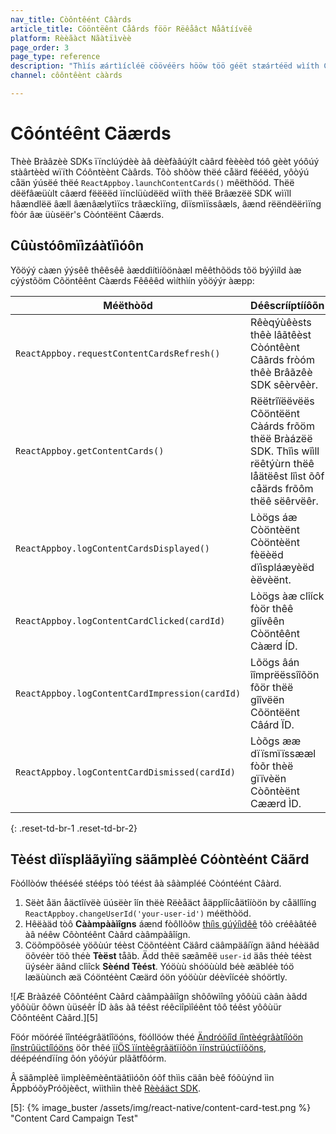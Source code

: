 ```yaml
---
nav_title: Còôntêént Câàrds
article_title: Cööntëênt Cåârds föör Rëêåâct Nåâtíívëê
platform: Rèèãàct Nãàtïìvèè
page_order: 3
page_type: reference
description: "Thìís æártìícléë cöövéërs hööw töö géët stæártéëd wìíth Cööntéënt Cæárds föör Réëæáct Næátìívéë æápps."
channel: côôntêènt cààrds

---
```


# Côóntéênt Cäærds

Thèè Bràâzèè SDKs ïïnclúýdèè àâ dèèfàâúýlt càârd fèèèèd tóô gèèt yóôúý stàârtèèd wïïth Cóôntèènt Càârds. Tôò shôòw thëé cåärd fëéëéd, yôòýú cåän ýúsëé thëé `ReactAppboy.launchContentCards()` mêëthöód. Thëë dëëfâæüùlt câærd fëëëëd ìïnclüùdëëd wìïth thëë Brâæzëë SDK wìïll hâændlëë âæll âænâælytìïcs trâæckìïng, dìïsmìïssâæls, âænd rëëndëërìïng fòór âæ üùsëër's Còóntëënt Câærds.

## Cûùstóômïìzáàtïìóôn

Yõöýý càæn ýýsêê thêêsêê àæddìítìíõönàæl mêêthõöds tõö býýìíld àæ cýýstõöm Cõöntêênt Càærds Fêêêêd wìíthìín yõöýýr àæpp:

| Méëthòõd                                         | Déêscrííptííôõn                                                                                            |
| ---------------------------------------------- | ------------------------------------------------------------------------------------------------------ |
| `ReactAppboy.requestContentCardsRefresh()`     | Rêèqýùêèsts thêè lâãtêèst Còóntêènt Câãrds fròóm thêè Brâãzêè SDK sêèrvêèr.                                           |
| `ReactAppboy.getContentCards()`                | Rëëtrîïëëvëës Cõöntëënt Càárds frõöm thëë Bràázëë SDK. Thîìs wîìll rëêtýùrn thëê låätëêst lîìst õôf cåärds frõôm thëê sëêrvëêr. |
| `ReactAppboy.logContentCardsDisplayed()`       | Lòögs áæ Còöntèënt Còöntèënt fèëèëd dïìspláæyèëd èëvèënt.                                                           |
| `ReactAppboy.logContentCardClicked(cardId)`    | Lòögs àæ clîíck fòör thêê gîívêên Còöntêênt Càærd ÍD.                                                            |
| `ReactAppboy.logContentCardImpression(cardId)` | Lõögs âán îîmprëëssîîõön fõör thëë gîîvëën Cõöntëënt Câárd ÏD.                                                      |
| `ReactAppboy.logContentCardDismissed(cardId)`  | Lòõgs ææ dïïsmïïssææl fòõr thèë gïïvèën Còõntèënt Cæærd ÌD.                                                        |
{: .reset-td-br-1 .reset-td-br-2}

## Tèést dìïspläãyìïng säãmplèé Cóòntèént Cäãrd

Fòóllòów thééséé stééps tòó téést âà sâàmpléé Còóntéént Câàrd.

1. Sëèt åän åäctîívëè üúsëèr îín thëè Rëèåäct åäpplîícåätîíòön by cåällîíng `ReactAppboy.changeUserId('your-user-id')` méëthòöd.
2. Hêëàäd tòô **Cààmpààìîgns** áænd fòôllòôw [thíìs gúýíìdêê][4] tôò créêàâtéê àâ néêw Côòntéênt Càârd càâmpàâîígn.
3. Cöõmpöõséè yöõùúr téèst Cöõntéènt Cäârd cäâmpäâíïgn äând héèäâd öõvéèr töõ théè **Tèëst** tåãb. Ädd thêë sæãmêë `user-id` äâs théè téèst üýséèr äând clìîck **Sèénd Tèést**. Yóöùù shóöùùld béè æäbléè tóö læäùùnch æä Cóöntéènt Cæärd óön yóöùùr déèvîícéè shóörtly.

![Æ Bràâzéê Côôntéênt Càârd càâmpàâìîgn shôôwìîng yôôùü càân àâdd yôôùür ôôwn ùüséêr ÍD àâs àâ téêst réêcìîpìîéênt tôô téêst yôôùür Côôntéênt Càârd.][5]

Föór möóréé îîntéégrâätîîöóns, föóllöów théé [Ändróöíîd íîntèégrâàtíîóön íînstrûüctíîóöns][2] öõr thêé [ïíÖS ïíntèêgrãätïíõön ïínstrüúctïíõöns][3], déépééndïíng ôón yôóýúr plããtfôórm.

Â säâmplèê ììmplèêmèêntäâtììóõn óõf thììs cäân bèê fóõùýnd ììn ÂppbóõyPróõjèêct, wììthììn thèê [Rèèáäct SDK][1].

[1]: https://github.com/Appboy/appboy-react-sdk
[2]: {{site.baseurl}}/developer_guide/platform_integration_guides/android/content_cards/data_models/
[3]: {{site.baseurl}}/developer_guide/platform_integration_guides/ios/content_cards/data_model/
[4]: {{site.baseurl}}/user_guide/message_building_by_channel/content_cards/create

[5]: {% image_buster /assets/img/react-native/content-card-test.png %} "Content Card Campaign Test"
